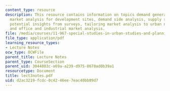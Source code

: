 ```yaml
---
content_type: resource
description: This resource contains information on topics demand generators, retail
  market analysis for development sites, demand side analysis, supply side analysis,
  potential insights from surveys, tailoring market analysis to urban neighborhoods
  and office and industrial market analysis.
file: /media/courses/11-967-special-studies-in-urban-studies-and-planning-economic-development-planning-skills-january-iap-2007/d2ac3219fcdc0c4246ee7eac40bb89d7_lect3notes.pdf
file_type: application/pdf
learning_resource_types:
- Lecture Notes
ocw_type: OCWFile
parent_title: Lecture Notes
parent_type: CourseSection
parent_uid: 3044803c-a69a-a239-d975-8678ad0b39a1
resourcetype: Document
title: lect3notes.pdf
uid: d2ac3219-fcdc-0c42-46ee-7eac40bb89d7
---
```

